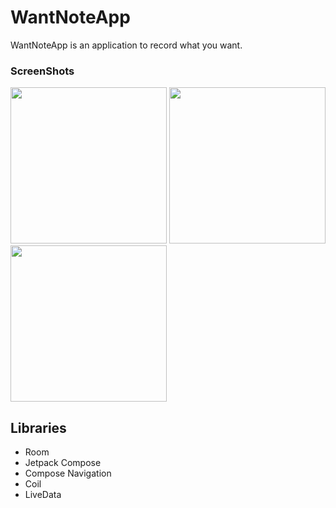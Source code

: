# WantNoteApp

WantNoteApp is an application to record what you want.

### ScreenShots

<p>
  <img src="https://github.com/eotw95/want-note-app/assets/98305024/741204eb-5ef0-4892-866b-f0bb81822c8b" alt="" width="250px">
  <img src="https://github.com/eotw95/want-note-app/assets/98305024/7937250e-618e-4d5c-a97d-81e05dd36506" alt="" width="250px">
  <img src="https://github.com/eotw95/want-note-app/assets/98305024/fa4c9666-ad1a-4cd1-878c-adac8d00f25a" alt="" width="250px">
</p>

## Libraries

* Room
* Jetpack Compose
* Compose Navigation
* Coil
* LiveData
